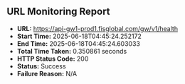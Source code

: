 ## URL Monitoring Report

- **URL:** https://api-gw1-prod1.fisglobal.com/gw/v1/health
- **Start Time:** 2025-06-18T04:45:24.252172
- **End Time:** 2025-06-18T04:45:24.603033
- **Total Time Taken:** 0.350861 seconds
- **HTTP Status Code:** 200
- **Status:** Success
- **Failure Reason:** N/A
